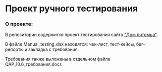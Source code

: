 # Проект ручного тестирования 
### О проекте:
В репозитории содержится проект тестирования сайта ["Дом питомца"](http://158.160.56.133/app/pets).

В файле Manual_testing.xlsx находятся: чек-лист, тест-кейсы, баг-репорты и закладка с требования.

Требования также выложены в отдельном файле QAP_10.6_требования.docs

